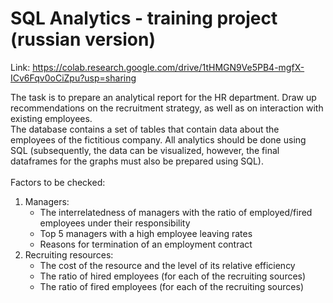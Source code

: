 # SQL Analytics - training project (russian version)

Link: https://colab.research.google.com/drive/1tHMGN9Ve5PB4-mgfX-ICv6Fqv0oCiZpu?usp=sharing

The task is to prepare an analytical report for the HR department. Draw up recommendations on the recruitment strategy, as well as on interaction with existing employees.<br>
The database contains a set of tables that contain data about the employees of the fictitious company. All analytics should be done using SQL (subsequently, the data can be visualized, however, the final dataframes for the graphs must also be prepared using SQL).<br>
<br>
Factors to be checked:
1. Managers:
    * The interrelatedness of managers with the ratio of employed/fired employees under their responsibility
    * Top 5 managers with a high employee leaving rates
    * Reasons for termination of an employment contract
3. Recruiting resources:
    * The cost of the resource and the level of its relative efficiency
    * The ratio of hired employees (for each of the recruiting sources)
    * The ratio of fired employees (for each of the recruiting sources)
